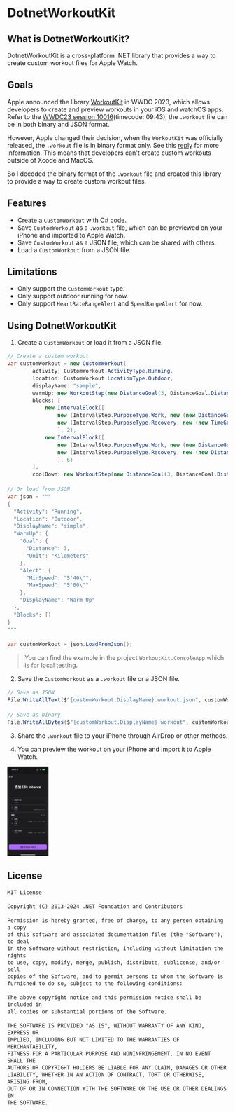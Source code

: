 # DotnetWorkoutKit

## What is DotnetWorkoutKit?

DotnetWorkoutKit is a cross-platform .NET library that provides a way to create custom workout files for Apple Watch.

## Goals

Apple announced the library [WorkoutKit](https://developer.apple.com/documentation/workoutkit) in WWDC 2023, which allows developers to create and preview workouts in your iOS and watchOS apps. Refer to the [WWDC23 session 10016](https://developer.apple.com/videos/play/wwdc2023/10016/)(timecode: 09:43), the `.workout` file can be in both binary and JSON format.

However, Apple changed their decision, when the `WorkoutKit` was officially released, the `.workout` file is in binary format only. See this [reply](https://developer.apple.com/forums/thread/750557?answerId=790229022#790229022) for more information. This means that developers can't create custom workouts outside of Xcode and MacOS.

So I decoded the binary format of the `.workout` file and created this library to provide a way to create custom workout files.

## Features

- Create a `CustomWorkout` with C# code.
- Save `CustomWorkout` as a `.workout` file, which can be previewed on your iPhone and imported to Apple Watch.
- Save `CustomWorkout` as a JSON file, which can be shared with others.
- Load a `CustomWorkout` from a JSON file.

## Limitations

- Only support the `CustomWorkout` type.
- Only support outdoor running for now.
- Only support `HeartRateRangeAlert` and `SpeedRangeAlert` for now.

## Using DotnetWorkoutKit

1. Create a `CustomWorkout` or load it from a JSON file.

```csharp
// Create a custom workout
var customWorkout = new CustomWorkout(
        activity: CustomWorkout.ActivityType.Running, 
        location: CustomWorkout.LocationType.Outdoor,
        displayName: "sample",
        warmUp: new WorkoutStep(new DistanceGoal(3, DistanceGoal.DistanceUnit.Kilometers), new HeartRateRangeAlert(144, 153), "Warm Up"),
        blocks: [
            new IntervalBlock([
                new (IntervalStep.PurposeType.Work, new (new DistanceGoal(3, DistanceGoal.DistanceUnit.Kilometers), new SpeedRangeAlert("4'46\"", "4'38\""))), // The speed can be defined as pace.
                new (IntervalStep.PurposeType.Recovery, new (new TimeGoal(TimeSpan.FromMinutes(2))))
                ], 2),
            new IntervalBlock([
                new (IntervalStep.PurposeType.Work, new (new DistanceGoal(200, DistanceGoal.DistanceUnit.Meters), new SpeedRangeAlert("4'09\"", "3'59\""))),
                new (IntervalStep.PurposeType.Recovery, new (new DistanceGoal(200, DistanceGoal.DistanceUnit.Meters)))
                ], 6)
        ],
        coolDown: new WorkoutStep(new DistanceGoal(3, DistanceGoal.DistanceUnit.Kilometers), new HeartRateRangeAlert(144, 153), "Cool Down"));

// Or load from JSON
var json = """
{
  "Activity": "Running",
  "Location": "Outdoor",
  "DisplayName": "simple",
  "WarmUp": {
    "Goal": {
      "Distance": 3,
      "Unit": "Kilometers"
    },
    "Alert": {
      "MinSpeed": "5'40\"",
      "MaxSpeed": "5'00\""
    },
    "DisplayName": "Warm Up"
  },
  "Blocks": []
}
"""

var customWorkout = json.LoadFromJson();
```

> You can find the example in the project `WorkoutKit.ConsoleApp` which is for local testing.

2. Save the `CustomWorkout` as a `.workout` file or a JSON file.

```csharp
// Save as JSON
File.WriteAllText($"{customWorkout.DisplayName}.workout.json", customWorkout.JsonRepresentation());

// Save as binary
File.WriteAllBytes($"{customWorkout.DisplayName}.workout", customWorkout.DataRepresentation());
```

3. Share the `.workout` file to your iPhone through AirDrop or other methods.

4. You can preview the workout on your iPhone and import it to Apple Watch.

<img src="https://raw.githubusercontent.com/changeforan/DotnetWorkoutKit/refs/heads/main/IMG_6B672CFD47B3-1.jpeg" alt="Import" style="zoom:20%;" />

## License

```text
MIT License

Copyright (C) 2013-2024 .NET Foundation and Contributors

Permission is hereby granted, free of charge, to any person obtaining a copy
of this software and associated documentation files (the "Software"), to deal
in the Software without restriction, including without limitation the rights
to use, copy, modify, merge, publish, distribute, sublicense, and/or sell
copies of the Software, and to permit persons to whom the Software is
furnished to do so, subject to the following conditions:

The above copyright notice and this permission notice shall be included in
all copies or substantial portions of the Software.

THE SOFTWARE IS PROVIDED "AS IS", WITHOUT WARRANTY OF ANY KIND, EXPRESS OR
IMPLIED, INCLUDING BUT NOT LIMITED TO THE WARRANTIES OF MERCHANTABILITY,
FITNESS FOR A PARTICULAR PURPOSE AND NONINFRINGEMENT. IN NO EVENT SHALL THE
AUTHORS OR COPYRIGHT HOLDERS BE LIABLE FOR ANY CLAIM, DAMAGES OR OTHER
LIABILITY, WHETHER IN AN ACTION OF CONTRACT, TORT OR OTHERWISE, ARISING FROM,
OUT OF OR IN CONNECTION WITH THE SOFTWARE OR THE USE OR OTHER DEALINGS IN
THE SOFTWARE.
```